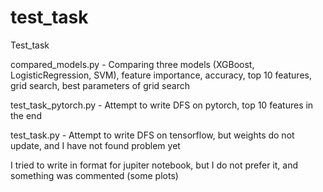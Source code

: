 # test_task
Test_task

compared_models.py - Comparing three models (XGBoost, LogisticRegression, SVM), feature importance, accuracy, top 10 features, grid search, best parameters of grid search

test_task_pytorch.py - Attempt to write DFS on pytorch, top 10 features in the end

test_task.py - Attempt to write DFS on tensorflow, but weights do not update, and I have not found problem yet

I tried to write in format for jupiter notebook, but I do not prefer it, and something was commented (some plots)
